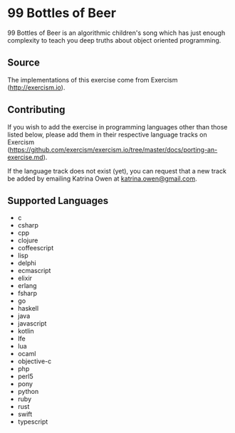 # 99 Bottles of Beer

99 Bottles of Beer is an algorithmic children's song which has just enough
complexity to teach you deep truths about object oriented programming.

## Source

The implementations of this exercise come from Exercism (http://exercism.io).

## Contributing

If you wish to add the exercise in programming languages other than those
listed below, please add them in their respective language tracks on Exercism
(https://github.com/exercism/exercism.io/tree/master/docs/porting-an-exercise.md).

If the language track does not exist (yet), you can request that a new track
be added by emailing Katrina Owen at katrina.owen@gmail.com.

## Supported Languages

- c
- csharp
- cpp
- clojure
- coffeescript
- lisp
- delphi
- ecmascript
- elixir
- erlang
- fsharp
- go
- haskell
- java
- javascript
- kotlin
- lfe
- lua
- ocaml
- objective-c
- php
- perl5
- pony
- python
- ruby
- rust
- swift
- typescript
